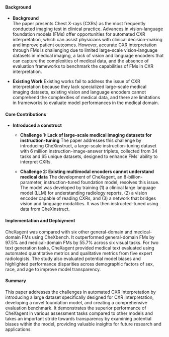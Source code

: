#### Background
- **Background**       
The paper presents Chest X-rays (CXRs) as the most frequently conducted imaging test in clinical practice. Advances in vision-language foundation models (FMs) offer opportunities for automated CXR interpretation, which can assist physicians with clinical decision-making and improve patient outcomes. However, accurate CXR interpretation through FMs is challenging due to limited large-scale vision-language datasets in medical imaging, a lack of vision and language encoders that can capture the complexities of medical data, and the absence of evaluation frameworks to benchmark the capabilities of FMs in CXR interpretation.

- **Existing Work**
Existing works fail to address the issue of CXR interpretation because they lack specialized large-scale medical imaging datasets, existing vision and language encoders cannot comprehend the complexities of medical data, and there are limitations in frameworks to evaluate model performances in the medical domain.

#### Core Contributions
- **Introduced a construct**
    - **Challenge 1: Lack of large-scale medical imaging datasets for instruction-tuning**
        The paper addresses this challenge by introducing CheXinstruct, a large-scale instruction-tuning dataset with 6 million instruction-image-answer triplets, collected from 34 tasks and 65 unique datasets, designed to enhance FMs' ability to interpret CXRs.

    - **Challenge 2: Existing multimodal encoders cannot understand medical data**
        The development of CheXagent, an 8-billion-parameter, instruction-tuned foundation model, resolves this issue. The model was developed by training (1) a clinical large language model (LLM) for understanding radiology reports, (2) a vision encoder capable of reading CXRs, and (3) a network that bridges vision and language modalities. It was then instructed-tuned using data from CheXinstruct.

#### Implementation and Deployment
CheXagent was compared with six other general-domain and medical-domain FMs using CheXbench. It outperformed general-domain FMs by 97.5% and medical-domain FMs by 55.7% across six visual tasks. For two text generation tasks, CheXagent provided medical text evaluated using automated quantitative metrics and qualitative metrics from five expert radiologists. The study also evaluated potential model biases and highlighted performance disparities across demographic factors of sex, race, and age to improve model transparency.

#### Summary
This paper addresses the challenges in automated CXR interpretation by introducing a large dataset specifically designed for CXR interpretation, developing a novel foundation model, and creating a comprehensive evaluation benchmark. It demonstrates the superior performance of CheXagent in various assessment tasks compared to other models and takes an important stride towards transparency by examining potential biases within the model, providing valuable insights for future research and applications.